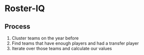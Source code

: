 # Roster-IQ

## Process
1. Cluster teams on the year before 
2. Find teams that have enough players and had a transfer player
3. Iterate over those teams and calculate our values